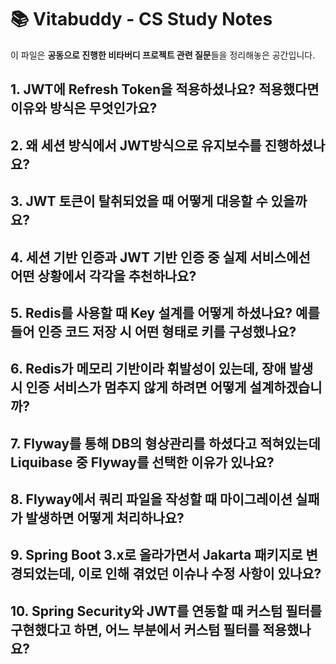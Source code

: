 # 📚 Vitabuddy - CS Study Notes

이 파일은 **공동으로 진행한 비타버디 프로젝트 관련 질문**들을 정리해놓은 공간입니다.
<br>

## 1. JWT에 Refresh Token을 적용하셨나요? 적용했다면 이유와 방식은 무엇인가요?

## 2. 왜 세션 방식에서 JWT방식으로 유지보수를 진행하셨나요?

## 3. JWT 토큰이 탈취되었을 때 어떻게 대응할 수 있을까요?

## 4. 세션 기반 인증과 JWT 기반 인증 중 실제 서비스에선 어떤 상황에서 각각을 추천하나요?

## 5. Redis를 사용할 때 Key 설계를 어떻게 하셨나요? 예를 들어 인증 코드 저장 시 어떤 형태로 키를 구성했나요?

## 6. Redis가 메모리 기반이라 휘발성이 있는데, 장애 발생 시 인증 서비스가 멈추지 않게 하려면 어떻게 설계하겠습니까?

## 7. Flyway를 통해 DB의 형상관리를 하셨다고 적혀있는데 Liquibase 중 Flyway를 선택한 이유가 있나요?

## 8. Flyway에서 쿼리 파일을 작성할 때 마이그레이션 실패가 발생하면 어떻게 처리하나요?

## 9. Spring Boot 3.x로 올라가면서 Jakarta 패키지로 변경되었는데, 이로 인해 겪었던 이슈나 수정 사항이 있나요?

## 10. Spring Security와 JWT를 연동할 때 커스텀 필터를 구현했다고 하면, 어느 부분에서 커스텀 필터를 적용했나요?
